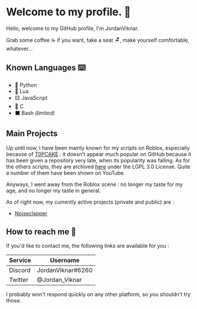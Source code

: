 # Welcome to my profile. 👋

Hello, welcome to my GitHub profile, I'm JordanViknar.

Grab some coffee ☕ if you want, take a seat 🪑, make yourself comfortable, whatever...

## Known Languages ⌨️
- 🐍 Python
- 🔵 Lua
- 🟨 JavaScript
- 🔵 C
- ⬛ Bash *(limited)*

## Main Projects
Up until now, I have been mainly known for my scripts on Roblox, especially because of [T0PCAKE](https://github.com/JordanViknar/T0PCAKE) : it doesn't appear much popular on GitHub because it has been given a repository very late, when its popularity was falling.
As for the others scripts, they are archived [here](https://github.com/JordanViknar/JV-Roblox-Scripts) under the LGPL 3.0 License. Quite a number of them have been shown on YouTube.

Anyways, I went away from the Roblox scene : no longer my taste for my age, and no longer my taste in general.

As of right now, my currently active projects (private and public) are :
- [Noiseclapper](https://github.com/JordanViknar/Noiseclapper)

## How to reach me 📱

If you'd like to contact me, the following links are available for you :

| Service | Username |
| ---- | ---- |
| Discord | JordanViknar#6260 |
| Twitter | @Jordan_Viknar |

I probably won't respond quickly on any other platform, so you shouldn't try those.
